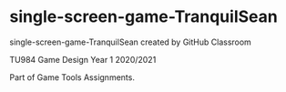 # single-screen-game-TranquilSean
single-screen-game-TranquilSean created by GitHub Classroom

TU984 Game Design Year 1 2020/2021

Part of Game Tools Assignments. 
